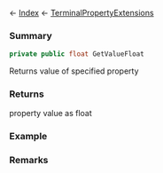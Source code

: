 ← [Index](Api-Index) ← [TerminalPropertyExtensions](Sandbox.ModAPI.Interfaces.TerminalPropertyExtensions)

### Summary

```csharp
private public float GetValueFloat
```

Returns value of specified property

### Returns

property value as float

### Example

### Remarks


